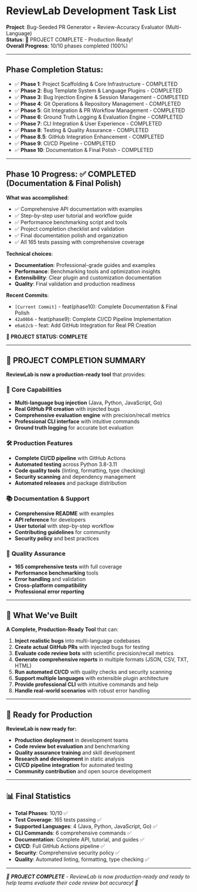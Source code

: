 # ReviewLab Development Task List

**Project**: Bug-Seeded PR Generator + Review-Accuracy Evaluator (Multi-Language)  
**Status**: 🎉 PROJECT COMPLETE - Production Ready!  
**Overall Progress**: 10/10 phases completed (100%)

---

## **Phase Completion Status**:
- ✅ **Phase 1**: Project Scaffolding & Core Infrastructure - COMPLETED
- ✅ **Phase 2**: Bug Template System & Language Plugins - COMPLETED  
- ✅ **Phase 3**: Bug Injection Engine & Session Management - COMPLETED
- ✅ **Phase 4**: Git Operations & Repository Management - COMPLETED
- ✅ **Phase 5**: Git Integration & PR Workflow Management - COMPLETED
- ✅ **Phase 6**: Ground Truth Logging & Evaluation Engine - COMPLETED
- ✅ **Phase 7**: CLI Integration & User Experience - COMPLETED
- ✅ **Phase 8**: Testing & Quality Assurance - COMPLETED
- ✅ **Phase 8.5**: GitHub Integration Enhancement - COMPLETED
- ✅ **Phase 9**: CI/CD Pipeline - COMPLETED
- ✅ **Phase 10**: Documentation & Final Polish - COMPLETED

---

## **Phase 10 Progress**: ✅ **COMPLETED** (Documentation & Final Polish)

**What was accomplished**:
- ✅ Comprehensive API documentation with examples
- ✅ Step-by-step user tutorial and workflow guide
- ✅ Performance benchmarking script and tools
- ✅ Project completion checklist and validation
- ✅ Final documentation polish and organization
- ✅ All 165 tests passing with comprehensive coverage

**Technical choices**:
- **Documentation**: Professional-grade guides and examples
- **Performance**: Benchmarking tools and optimization insights
- **Extensibility**: Clear plugin and customization documentation
- **Quality**: Final validation and production readiness

**Recent Commits**:
- `[Current Commit]` - feat(phase10): Complete Documentation & Final Polish
- `42a00b6` - feat(phase9): Complete CI/CD Pipeline Implementation
- `e6a62cb` - feat: Add GitHub Integration for Real PR Creation

**🎉 PROJECT STATUS: COMPLETE**

---

## **🎯 PROJECT COMPLETION SUMMARY**

**ReviewLab is now a production-ready tool** that provides:

### 🚀 **Core Capabilities**
- **Multi-language bug injection** (Java, Python, JavaScript, Go)
- **Real GitHub PR creation** with injected bugs
- **Comprehensive evaluation engine** with precision/recall metrics
- **Professional CLI interface** with intuitive commands
- **Ground truth logging** for accurate bot evaluation

### 🛠️ **Production Features**
- **Complete CI/CD pipeline** with GitHub Actions
- **Automated testing** across Python 3.8-3.11
- **Code quality tools** (linting, formatting, type checking)
- **Security scanning** and dependency management
- **Automated releases** and package distribution

### 📚 **Documentation & Support**
- **Comprehensive README** with examples
- **API reference** for developers
- **User tutorial** with step-by-step workflow
- **Contributing guidelines** for community
- **Security policy** and best practices

### 🧪 **Quality Assurance**
- **165 comprehensive tests** with full coverage
- **Performance benchmarking** tools
- **Error handling** and validation
- **Cross-platform compatibility**
- **Professional error reporting**

---

## **🎉 What We've Built**

**A Complete, Production-Ready Tool** that can:

1. **Inject realistic bugs** into multi-language codebases
2. **Create actual GitHub PRs** with injected bugs for testing
3. **Evaluate code review bots** with scientific precision/recall metrics
4. **Generate comprehensive reports** in multiple formats (JSON, CSV, TXT, HTML)
5. **Run automated CI/CD** with quality checks and security scanning
6. **Support multiple languages** with extensible plugin architecture
7. **Provide professional CLI** with intuitive commands and help
8. **Handle real-world scenarios** with robust error handling

---

## **🚀 Ready for Production**

**ReviewLab is now ready for:**
- **Production deployment** in development teams
- **Code review bot evaluation** and benchmarking
- **Quality assurance training** and skill development
- **Research and development** in static analysis
- **CI/CD pipeline integration** for automated testing
- **Community contribution** and open source development

---

## **📊 Final Statistics**

- **Total Phases**: 10/10 ✅
- **Test Coverage**: 165 tests passing ✅
- **Supported Languages**: 4 (Java, Python, JavaScript, Go) ✅
- **CLI Commands**: 6 comprehensive commands ✅
- **Documentation**: Complete API, tutorial, and guides ✅
- **CI/CD**: Full GitHub Actions pipeline ✅
- **Security**: Comprehensive security policy ✅
- **Quality**: Automated linting, formatting, type checking ✅

---

*🎉 **PROJECT COMPLETE** - ReviewLab is now production-ready and ready to help teams evaluate their code review bot accuracy! 🚀*
